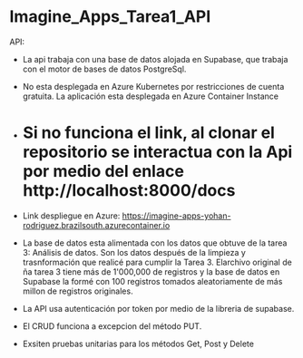 # Imagine_Apps_Tarea1_API
API:
	
 * La api trabaja con una base de datos alojada en Supabase, que trabaja con el motor de bases de datos PostgreSql.

* No esta desplegada en Azure Kubernetes por restricciones de cuenta gratuita. La aplicación esta desplegada en Azure Container Instance

* # Si no funciona el link, al clonar el repositorio se interactua con la Api por medio del enlace http://localhost:8000/docs

* Link despliegue en Azure: https://imagine-apps-yohan-rodriguez.brazilsouth.azurecontainer.io

 * La base de datos esta alimentada con los datos que obtuve de la tarea 3: Análisis de datos. Son los datos después de la 
	  limpieza y trasnformación que realicé para cumplir la Tarea 3. Elarchivo original de ña tarea 3 tiene más de 1'000,000 de
	  registros y la base de datos en Supabase la formé con 100 registros tomados aleatoriamente de más millon de registros 
	  originales.

 * La API usa autenticación por token por medio de la libreria de supabase.

 * El CRUD funciona a excepcion del método PUT.

 * Exsiten pruebas unitarias para los métodos Get, Post y Delete

